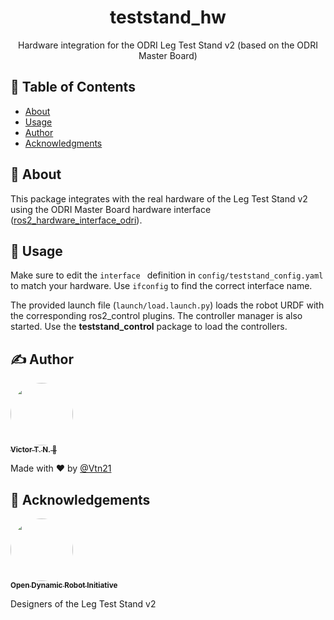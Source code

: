 <!-- <p align="center">
  <a href="" rel="noopener">
 <img width=200px height=200px src="https://i.imgur.com/6wj0hh6.jpg" alt="Project logo"></a>
</p> -->

<h1 align="center">teststand_hw</h1>

<p align="center"> Hardware integration for the ODRI Leg Test Stand v2 (based on the ODRI Master Board)
    <br>
</p>

## 📝 Table of Contents
- [About](#about)
- [Usage](#usage)
- [Author](#author)
- [Acknowledgments](#acknowledgement)

## 🧐 About <a name = "about"></a>

This package integrates with the real hardware of the Leg Test Stand v2 using the ODRI Master Board hardware interface ([ros2_hardware_interface_odri](https://github.com/stack-of-tasks/ros2_hardware_interface_odri)).

## 🎈 Usage <a name="usage"></a>

Make sure to edit the ```interface ``` definition in ```config/teststand_config.yaml``` to match your hardware. Use ```ifconfig``` to find the correct interface name.

The provided launch file (```launch/load.launch.py```) loads the robot URDF with the corresponding ros2_control plugins. The controller manager is also started. Use the **teststand_control** package to load the controllers.

## ✍️ Author <a name = "author"></a>

<a href="https://github.com/Vtn21">
 <img style="border-radius: 50%;" src="https://avatars.githubusercontent.com/u/13922299?s=460&u=2e2554bb02cc92028e5cba651b04459afd3c84fd&v=4" width="100px;" alt=""/>
 <br />
 <sub><b>Victor T. N. 🤖</b></sub></a>

Made with ❤️ by [@Vtn21](https://github.com/Vtn21)

## 🎉 Acknowledgements <a name = "acknowledgement"></a>

<a href="https://github.com/open-dynamic-robot-initiative">
 <img style="border-radius: 50%;" src="https://avatars.githubusercontent.com/u/54143164?s=200&v=4" width="100px;" alt=""/>
 <br />
 <sub><b>Open Dynamic Robot Initiative</b></sub></a>

 Designers of the Leg Test Stand v2

<!-- [![Gmail Badge](https://img.shields.io/badge/-victor.noppeney@usp.br-c14438?style=flat-square&logo=Gmail&logoColor=white&link=mailto:victor.noppeney@usp.br)](mailto:victor.noppeney@usp.br) -->

<!-- -  - Idea & Initial work -->

<!-- See also the list of [contributors](https://github.com/kylelobo/The-Documentation-Compendium/contributors) who participated in this project. -->